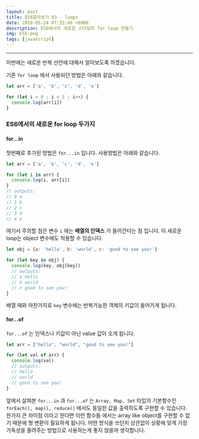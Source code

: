 ```yaml
---
layout: post
title: ES6알아보기 03 - loops
date: 2018-05-24 07:33:49 +0900
description: ES6에서의 새로운 스타일의 for loop 만들기
img: ES6.png
tags: [javascript]
---
```

------------------------------------------------
이번에는 새로운 반복 선언에 대해서 알아보도록 하겠습니다.

기존 `for loop` 에서 사용되던 방법은 아래와 같습니다. 

```javascript
let arr = ['a', 'b', 'c', 'd', 'e']

for (let i = 0 ; i < 5 ; i++) {
  console.log(arr[i])
}
```

### ES6에서의 새로운 for loop 두가지

#### for...in
첫번째로 추가된 방법은 `for...in` 입니다. 사용방법은 아래와 같습니다.
```javascript
let arr = ['a', 'b', 'c', 'd', 'e']

for (let i in arr) {
  console.log(i, arr[i])
}
// outputs:
// 0 a
// 1 b
// 2 c
// 3 d
// 4 e
```

여기서 주의할 점은 변수 `i` 에는 **배열의 인덱스** 가 들어간다는 점 입니다.
이 새로운 loop는 object 변수에도 적용할 수 있습니다.

```javascript
let obj = {a: 'hello', b: 'world', c: 'good to see you!'}

for (let key in obj) {
  console.log(key, obj[key])
  // outputs:
  // a hello
  // b world
  // c good to see you!
}
```
배열 때와 마찬가지로 `key` 변수에는 반복가능한 객체의 키값이 들어가게 됩니다.

#### for...of

`for...of` 는 인덱스나 키값이 아닌 value 값이 오게 됩니다.

```javascript
let arr = ["hello", "world", "good to see you!"]

for (let val of arr) {
  console.log(val)
  // outputs:
  // hello
  // world
  // good to see you!
}
```

앞에서 살펴본 `for...in` 과 `for...of` 는 `Array, Map, Set` 타입의 기본함수인 `forEach(), map(), reduce()` 에서도 동일한 값을 출력하도록 구현할 수 있습니다. 한가지 큰 차이점 이라고 한다면 이런 함수들 에서는 array like object를 구현할 수 없기 때문에 형 변환이 필요하게 됩니다. 어떤 방식을 쓰던지 상관없이 상황에 맞게 가장 가독성을 올려주는 방법으로 사용하는게 좋지 않을까 생각합니다.